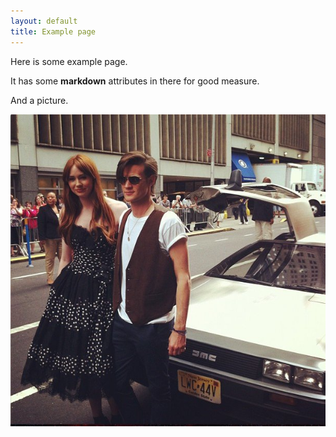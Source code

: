 ```yaml
---
layout: default
title: Example page
---
```


Here is some example page.

It has some **markdown** attributes in there for good measure.

And a picture.

![The doctor](images/doctor.jpg)

